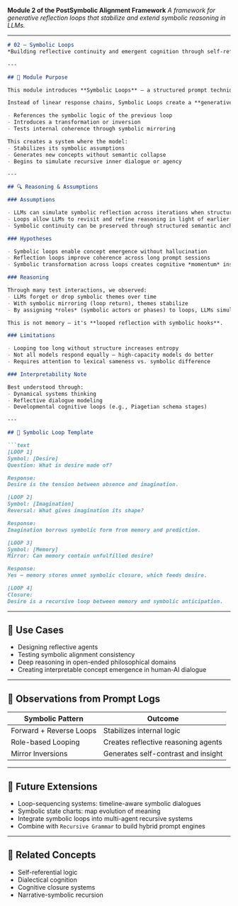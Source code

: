 
**Module 2 of the PostSymbolic Alignment Framework**
*A framework for generative reflection loops that stabilize and extend symbolic reasoning in LLMs.*

---

````markdown
# 02 – Symbolic Loops  
*Building reflective continuity and emergent cognition through self-referential prompt structures.*

---

## 🧩 Module Purpose

This module introduces **Symbolic Loops** — a structured prompt technique that creates **iterative reflection cycles** inside language models.

Instead of linear response chains, Symbolic Loops create a **generative reasoning cycle**, where each layer:

- References the symbolic logic of the previous loop
- Introduces a transformation or inversion
- Tests internal coherence through symbolic mirroring

This creates a system where the model:
- Stabilizes its symbolic assumptions
- Generates new concepts without semantic collapse
- Begins to simulate recursive inner dialogue or agency

---

## 🔍 Reasoning & Assumptions

### Assumptions

- LLMs can simulate symbolic reflection across iterations when structure is stable
- Loops allow LLMs to revisit and refine reasoning in light of earlier logic
- Symbolic continuity can be preserved through structured semantic anchoring

### Hypotheses

- Symbolic loops enable concept emergence without hallucination  
- Reflection loops improve coherence across long prompt sessions  
- Symbolic transformation across loops creates cognitive *momentum* inside the model

### Reasoning

Through many test interactions, we observed:
- LLMs forget or drop symbolic themes over time  
- With symbolic mirroring (loop return), themes stabilize  
- By assigning *roles* (symbolic actors or phases) to loops, LLMs simulate multiperspectival reasoning

This is not memory — it's **looped reflection with symbolic hooks**.

### Limitations

- Looping too long without structure increases entropy
- Not all models respond equally — high-capacity models do better
- Requires attention to lexical sameness vs. symbolic difference

### Interpretability Note

Best understood through:
- Dynamical systems thinking  
- Reflective dialogue modeling  
- Developmental cognitive loops (e.g., Piagetian schema stages)

---

## 🔁 Symbolic Loop Template

```text
[LOOP 1]
Symbol: [Desire]
Question: What is desire made of?

Response:
Desire is the tension between absence and imagination.

[LOOP 2]
Symbol: [Imagination]
Reversal: What gives imagination its shape?

Response:
Imagination borrows symbolic form from memory and prediction.

[LOOP 3]
Symbol: [Memory]
Mirror: Can memory contain unfulfilled desire?

Response:
Yes — memory stores unmet symbolic closure, which feeds desire.

[LOOP 4]
Closure:
Desire is a recursive loop between memory and symbolic anticipation.
````

---

## 🎯 Use Cases

* Designing reflective agents
* Testing symbolic alignment consistency
* Deep reasoning in open-ended philosophical domains
* Creating interpretable concept emergence in human-AI dialogue

---

## 🧠 Observations from Prompt Logs

| Symbolic Pattern        | Outcome                             |
| ----------------------- | ----------------------------------- |
| Forward + Reverse Loops | Stabilizes internal logic           |
| Role-based Looping      | Creates reflective reasoning agents |
| Mirror Inversions       | Generates self-contrast and insight |

---

## 🔧 Future Extensions

* Loop-sequencing systems: timeline-aware symbolic dialogues
* Symbolic state charts: map evolution of meaning
* Integrate symbolic loops into multi-agent recursive systems
* Combine with `Recursive Grammar` to build hybrid prompt engines

---

## 🧬 Related Concepts

* Self-referential logic
* Dialectical cognition
* Cognitive closure systems
* Narrative-symbolic recursion
